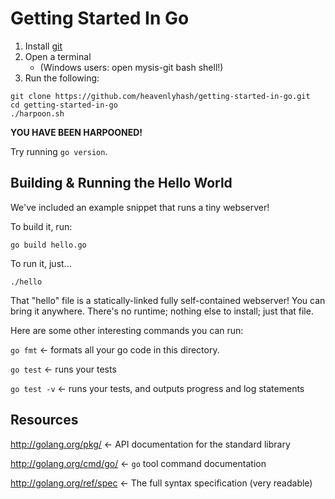 Getting Started In Go
=====================

1. Install [git](http://www.git-scm.com)
1. Open a terminal 
	* (Windows users: open mysis-git bash shell!)
1. Run the following:

```text
git clone https://github.com/heavenlyhash/getting-started-in-go.git
cd getting-started-in-go
./harpoon.sh
```

**YOU HAVE BEEN HARPOONED!**

Try running `go version`.



Building & Running the Hello World
----------------------------------

We've included an example snippet that runs a tiny webserver!

To build it, run:

`go build hello.go`

To run it, just...

`./hello`

That "hello" file is a statically-linked fully self-contained webserver!
You can bring it anywhere.  There's no runtime; nothing else to install; just that file.

Here are some other interesting commands you can run:

`go fmt` <- formats all your go code in this directory.

`go test` <- runs your tests

`go test -v` <- runs your tests, and outputs progress and log statements



Resources
---------

http://golang.org/pkg/      <-   API documentation for the standard library

http://golang.org/cmd/go/   <-   `go` tool command documentation

http://golang.org/ref/spec  <-   The full syntax specification (very readable)



